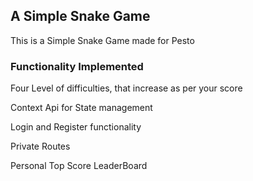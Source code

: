 ## A Simple Snake Game

This is a Simple Snake Game made for Pesto

###  Functionality Implemented



Four Level of difficulties, that increase as per your score

Context Api for State management

Login and Register functionality

Private Routes

Personal Top Score LeaderBoard
